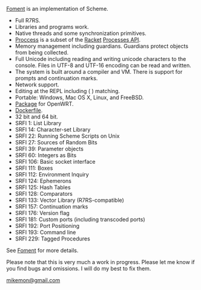 [Foment](https://github.com/leftmike/foment/wiki/Foment) is an implementation of Scheme.

* Full R7RS.
* Libraries and programs work.
* Native threads and some synchronization primitives.
* [Proccess](Processes) is a subset of the [Racket](https://racket-lang.org/)
[Processes API](https://docs.racket-lang.org/reference/subprocess.html).
* Memory management including guardians. Guardians protect objects from being collected.
* Full Unicode including reading and writing unicode characters to the console. Files in UTF-8 and UTF-16 encoding can be read and written.
* The system is built around a compiler and VM. There is support for prompts and continuation marks.
* Network support.
* Editing at the REPL including ( ) matching.
* Portable: Windows, Mac OS X, Linux, and FreeBSD.
* [Package](https://gitlab.com/jpellegrini/openwrt-packages) for OpenWRT.
* [Dockerfile](https://github.com/weinholt/scheme-docker/tree/foment/foment).
* 32 bit and 64 bit.
* SRFI 1: List Library
* SRFI 14: Character-set Library
* SRFI 22: Running Scheme Scripts on Unix
* SRFI 27: Sources of Random Bits
* SRFI 39: Parameter objects
* SRFI 60: Integers as Bits
* SRFI 106: Basic socket interface
* SRFI 111: Boxes
* SRFI 112: Environment Inquiry
* SRFI 124: Ephemerons
* SRFI 125: Hash Tables
* SRFI 128: Comparators
* SRFI 133: Vector Library (R7RS-compatible)
* SRFI 157: Continuation marks
* SRFI 176: Version flag
* SRFI 181: Custom ports (including transcoded ports)
* SRFI 192: Port Positioning
* SRFI 193: Command line
* SRFI 229: Tagged Procedures

See [Foment](https://github.com/leftmike/foment/wiki/Foment) for more details.

Please note that this is very much a work in progress. Please let me know if
you find bugs and omissions. I will do my best to fix them.

mikemon@gmail.com
